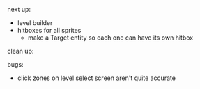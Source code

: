 next up:
- level builder
- hitboxes for all sprites
  - make a Target entity so each one can have its own hitbox

clean up:

bugs:
- click zones on level select screen aren't quite accurate

